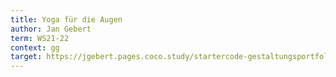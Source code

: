 ```yaml
---
title: Yoga für die Augen
author: Jan Gebert
term: WS21-22
context: gg
target: https://jgebert.pages.coco.study/startercode-gestaltungsportfolio-ws202122/result-freie-arbeit-jg/
---
```


